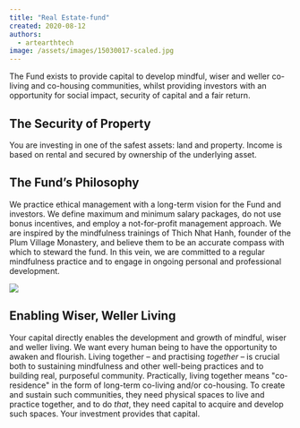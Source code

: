 ```yaml
---
title: "Real Estate-fund"
created: 2020-08-12
authors: 
  - artearthtech
image: /assets/images/15030017-scaled.jpg
---
```


The Fund exists to provide capital to develop mindful, wiser and weller co-living and co-housing communities, whilst providing investors with an opportunity for social impact, security of capital and a fair return.

## The Security of Property

You are investing in one of the safest assets: land and property. Income is based on rental and secured by ownership of the underlying asset. 

## The Fund’s Philosophy 

We practice ethical management with a long-term vision for the Fund and investors. We define maximum and minimum salary packages, do not use bonus incentives, and employ a not-for-profit management approach. We are inspired by the mindfulness trainings of Thich Nhat Hanh, founder of the Plum Village Monastery, and believe them to be an accurate compass with which to steward the fund. In this vein, we are committed to a regular mindfulness practice and to engage in ongoing personal and professional development.

![](/assets/images/bergerac-photo-1.jpg)

## Enabling Wiser, Weller Living

Your capital directly enables the development and growth of mindful, wiser and weller living. We want every human being to have the opportunity to awaken and flourish. Living together – and practising _together_ – is crucial both to sustaining mindfulness and other well-being practices and to building real, purposeful community. Practically, living together means "co-residence" in the form of long-term co-living and/or co-housing. To create and sustain such communities, they need physical spaces to live and practice together, and to do _that_, they need capital to acquire and develop such spaces. Your investment provides that capital.
